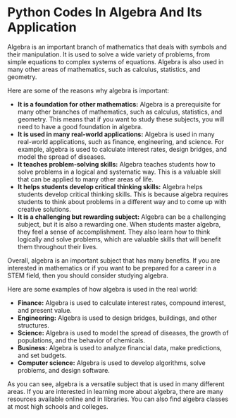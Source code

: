 # Python Codes In Algebra And Its Application

Algebra is an important branch of mathematics that deals with symbols and their manipulation. It is used to solve a wide variety of problems, from simple equations to complex systems of equations. Algebra is also used in many other areas of mathematics, such as calculus, statistics, and geometry.

Here are some of the reasons why algebra is important:

* **It is a foundation for other mathematics:** Algebra is a prerequisite for many other branches of mathematics, such as calculus, statistics, and geometry. This means that if you want to study these subjects, you will need to have a good foundation in algebra.
* **It is used in many real-world applications:** Algebra is used in many real-world applications, such as finance, engineering, and science. For example, algebra is used to calculate interest rates, design bridges, and model the spread of diseases.
* **It teaches problem-solving skills:** Algebra teaches students how to solve problems in a logical and systematic way. This is a valuable skill that can be applied to many other areas of life.
* **It helps students develop critical thinking skills:** Algebra helps students develop critical thinking skills. This is because algebra requires students to think about problems in a different way and to come up with creative solutions.
* **It is a challenging but rewarding subject:** Algebra can be a challenging subject, but it is also a rewarding one. When students master algebra, they feel a sense of accomplishment. They also learn how to think logically and solve problems, which are valuable skills that will benefit them throughout their lives.

Overall, algebra is an important subject that has many benefits. If you are interested in mathematics or if you want to be prepared for a career in a STEM field, then you should consider studying algebra.

Here are some examples of how algebra is used in the real world:

* **Finance:** Algebra is used to calculate interest rates, compound interest, and present value.
* **Engineering:** Algebra is used to design bridges, buildings, and other structures.
* **Science:** Algebra is used to model the spread of diseases, the growth of populations, and the behavior of chemicals.
* **Business:** Algebra is used to analyze financial data, make predictions, and set budgets.
* **Computer science:** Algebra is used to develop algorithms, solve problems, and design software.

As you can see, algebra is a versatile subject that is used in many different areas. If you are interested in learning more about algebra, there are many resources available online and in libraries. You can also find algebra classes at most high schools and colleges.
